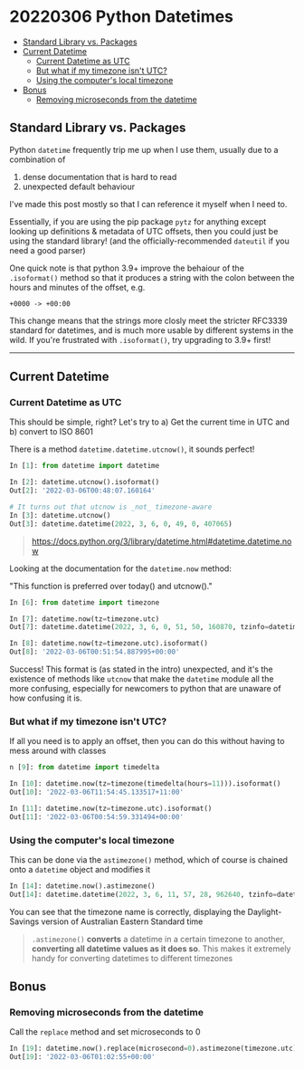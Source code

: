 # 20220306 Python Datetimes

- [Standard Library vs. Packages](#standard-library-vs-packages)
- [Current Datetime](#current-datetime)
  - [Current Datetime as UTC](#current-datetime-as-utc)
  - [But what if my timezone isn't UTC?](#but-what-if-my-timezone-isnt-utc)
  - [Using the computer's local timezone](#using-the-computers-local-timezone)
- [Bonus](#bonus)
  - [Removing microseconds from the datetime](#removing-microseconds-from-the-datetime)


## Standard Library vs. Packages

Python `datetime` frequently trip me up when I use them, usually due to a combination of

1. dense documentation that is hard to read
2. unexpected default behaviour

I've made this post mostly so that I can reference it myself when I need to.

Essentially, if you are using the pip package `pytz` for anything except looking up definitions & metadata of UTC offsets, then you could just be using the standard library! (and the officially-recommended `dateutil` if you need a good parser)

One quick note is that python 3.9+ improve the behaiour of the `.isoformat()` method so that it produces a string with the colon between the hours and minutes of the offset, e.g.

```text
+0000 -> +00:00
```

This change means that the strings more closly meet the stricter RFC3339 standard for datetimes, and is much more usable by different systems in the wild. If you're frustrated with `.isoformat()`, try upgrading to 3.9+ first!

---

## Current Datetime

### Current Datetime as UTC

This should be simple, right? Let's try to
a) Get the current time in UTC and
b) convert to ISO 8601

There is a method `datetime.datetime.utcnow()`, it sounds perfect!

```python
In [1]: from datetime import datetime

In [2]: datetime.utcnow().isoformat()
Out[2]: '2022-03-06T00:48:07.160164'

# It turns out that utcnow is _not_ timezone-aware
In [3]: datetime.utcnow()
Out[3]: datetime.datetime(2022, 3, 6, 0, 49, 0, 407065)
```

> https://docs.python.org/3/library/datetime.html#datetime.datetime.now

Looking at the documentation for the `datetime.now` method:

"This function is preferred over today() and utcnow()."

```python
In [6]: from datetime import timezone

In [7]: datetime.now(tz=timezone.utc)
Out[7]: datetime.datetime(2022, 3, 6, 0, 51, 50, 160870, tzinfo=datetime.timezone.utc)

In [8]: datetime.now(tz=timezone.utc).isoformat()
Out[8]: '2022-03-06T00:51:54.887995+00:00'
```

Success! This format is (as stated in the intro) unexpected, and it's the existence of methods like `utcnow` that make the `datetime` module all the more confusing, especially for newcomers to python that are unaware of how confusing it is.

### But what if my timezone isn't UTC?

If all you need is to apply an offset, then you can do this without having to mess around with classes

```python
n [9]: from datetime import timedelta

In [10]: datetime.now(tz=timezone(timedelta(hours=11))).isoformat()
Out[10]: '2022-03-06T11:54:45.133517+11:00'

In [11]: datetime.now(tz=timezone.utc).isoformat()
Out[11]: '2022-03-06T00:54:59.331494+00:00'
```

### Using the computer's local timezone

This can be done via the `astimezone()` method, which of course is chained onto a `datetime` object and modifies it

```python
In [14]: datetime.now().astimezone()
Out[14]: datetime.datetime(2022, 3, 6, 11, 57, 28, 962640, tzinfo=datetime.timezone(datetime.timedelta(seconds=39600), 'AEDT'))
```

You can see that the timezone name is correctly, displaying the Daylight-Savings version of Australian Eastern Standard time

> `.astimezone()` **converts** a datetime in a certain timezone to another, **converting all datetime values as it does so**. This makes it extremely handy for converting datetimes to different timezones

## Bonus

### Removing microseconds from the datetime

Call the `replace` method and set microseconds to 0

```python
In [19]: datetime.now().replace(microsecond=0).astimezone(timezone.utc).isoformat()
Out[19]: '2022-03-06T01:02:55+00:00'
```